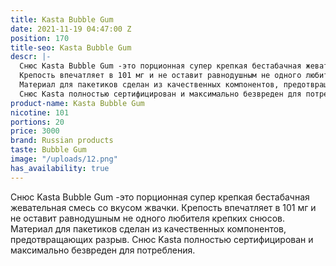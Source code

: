 ```yaml
---
title: Kasta Bubble Gum
date: 2021-11-19 04:47:00 Z
position: 170
title-seo: Kasta Bubble Gum
descr: |-
  Снюс Kasta Bubble Gum -это порционная супер крепкая бестабачная жевательная смесь со вкусом жвачки.
  Крепость впечатляет в 101 мг и не оставит равнодушным не одного любителя крепких снюсов.
  Материал для пакетиков сделан из качественных компонентов, предотвращающих разрыв.
  Снюс Kasta полностью сертифицирован и максимально безвреден для потребления.
product-name: Kasta Bubble Gum
nicotine: 101
portions: 20
price: 3000
brand: Russian products
taste: Bubble Gum
image: "/uploads/12.png"
has_availability: true
---
```


Снюс Kasta Bubble Gum -это порционная супер крепкая бестабачная жевательная смесь со вкусом жвачки.
Крепость впечатляет в 101 мг и не оставит равнодушным не одного любителя крепких снюсов.
Материал для пакетиков сделан из качественных компонентов, предотвращающих разрыв.
Снюс Kasta полностью сертифицирован и максимально безвреден для потребления.